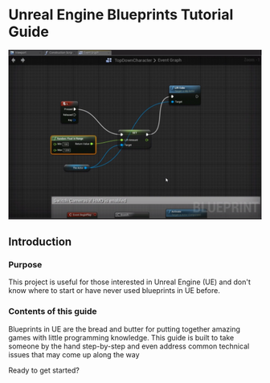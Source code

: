 # Unreal Engine Blueprints Tutorial Guide

![alt text](<ue blueprint image.png>)

## Introduction

### Purpose

 This project is useful for those interested in Unreal Engine (UE) and don't know where to start or have never used blueprints in UE before.

### Contents of this guide

 Blueprints in UE are the bread and butter for putting together amazing games with little programming knowledge. This guide is built to take someone by the hand step-by-step and even address common technical issues that may come up along the way

Ready to get started?

